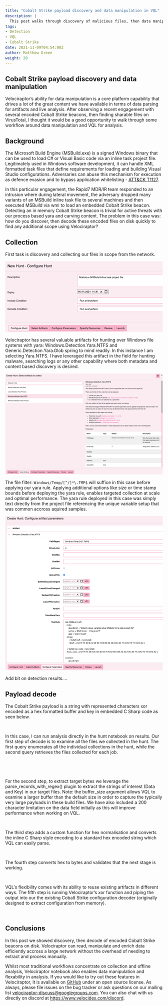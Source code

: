 ```yaml
---
title: "Cobalt Strike payload discovery and data manipulation in VQL"
description: |
  This post walks through discovery of malicious files, then data manipulation and decode in VQL.
tags:
- Detection
- VQL
- Cobalt Strike
date: 2021-11-09T04:54:00Z
author: Matthew Green
weight: 20
---
```


## Cobalt Strike payload discovery and data manipulation

Velociraptor’s ability for data manipulation is a core platform capability 
that drives a lot of the great content we have available in terms of data 
parsing for artifacts and live analysis. After observing a recent 
engagement with several encoded Cobalt Strike beacons, then finding 
sharable files on VirusTotal,  I thought it would be a good opportunity 
to walk through some workflow around data manipulation and VQL for 
analysis.


## Background

The Microsoft Build Engine (MSBuild.exe) is a signed Windows binary that 
can  be used to load C# or Visual Basic code via an inline task project 
file. Legitimately used in Windows software development, it can handle XML 
formatted task files that define requirements for loading and building 
Visual Studio configurations. Adversaries can abuse this mechanism for 
execution as defence evasion and to bypass application whitelisting - 
[ATT&CK T1127](https://attack.mitre.org/techniques/T1127/001/).

In this particular engagement, the Rapid7 MDR/IR team responded to an 
intrusion where during lateral movement, the adversary dropped many 
variants of an MSBuild inline task file to several machines and then 
executed MSBuild via wmi to load an embedded Cobalt Strike beacon. 
Detecting an in memory Cobalt Strike beacon is trivial for active threats 
with our process based yara and carving content. The problem in this case 
was: how do you discover, then decode these encoded files on disk quickly 
to find any additional scope using Velociraptor?



## Collection

First task is discovery and collecting our files in scope from the network. 

![Velociraptor GUI > hunt > add hunt](01_new_hunt.png)

Velociraptor has several valuable artifacts for hunting over Windows file 
systems with yara: Windows.Detection.Yara.NTFS and Generic.Detection.Yara.Glob
spring to mind readily.  In this instance I am selecting Yara.NTFS. I have 
leveraged this artifact in the field for hunting malware, searching logs or 
any other capability where both metadata and content based discovery is desired.

![Select artifact > Windows.Detection.Yara.NTFS](02_find_artifact.png)

The file filter: `Windows/Temp/[^/]*\.TMP$` will suffice in this case before 
applying our yara rule. Applying additional options like size or time 
stamp bounds before deploying the yara rule, enables targeted collection at 
scale and optimal performance. The yara rule deployed in this case was simply 
text directly from the project file referencing the unique variable setup 
that was common accross aquired samples.

![Windows.Detection.Yara.NTFS hunt configuration](03_configure_artifact.png)

Add bit on detection results....


## Payload decode
The Cobalt Strike payload is a string with represented characters xor encoded 
as a hex formatted buffer and key in embedded C Sharp code as seen below.

![]()

In this case, I can run analysis directly in the hunt notebook on results. Our 
first step of decode is to examine all the files we collected in the hunt. The 
first query enumerates all the individual collections in the hunt, while the 
second query retrieves the files collected for each job.

![]()

![]()

For the second step, to extract target bytes we leverage the parse_records_with_regex() 
plugin to extract the strings of interest (Data and Key) in our target files. 
Note: the buffer_size argument allows VQL to examine a larger buffer than the 
default size in order to capture the typically very large payloads in these build 
files. We have also included a 200 character limitation on the data field initially 
as this will improve performance when working on VQL.


![]()
![]()

The third step adds a custom function for hex normalisation and converts the inline 
C Sharp style encoding to a standard hex encoded string which VQL can easily parse.

![]()
![]()

The fourth step converts hex to bytes and validates that the next stage is working.

![]()
![]()

VQL's flexibility comes with its ability to reuse existing artifacts in different ways. 
The fifth step is running Velociraptor’s xor function and piping the output into our 
the existing Cobalt Strike configuration decoder (originally designed to extract 
configuration from memory). 

![]()
![]()


## Conclusions

In this post we showed discovery, then decode of encoded Cobalt Strike beacons on disk. 
Velociraptor can read, manipulate and enrich data efficiently accross a large network 
without the overhead of needing to extract and process manually.

Whilst most traditional workflows concentrate on collection and offline analysis, 
Velociraptor notebook also enables data manipulation and flexability in analysis. 
If you would like to try out these features in Velociraptor, It is available on 
[GitHub](https://github.com/Velocidex/velociraptor) under an open source license. As 
always, please file issues on the bug tracker or ask questions on our mailing list 
velociraptor-discuss@googlegroups.com. You can also chat with us directly on discord 
at https://www.velocidex.com/discord.




